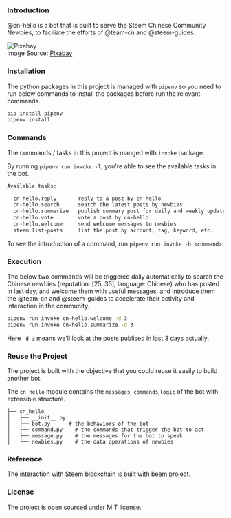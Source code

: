 ### Introduction

@cn-hello is a bot that is built to serve the Steem Chinese Community Newbies, to faciliate the efforts of @team-cn and @steem-guides.

![Pixabay](https://cdn.pixabay.com/photo/2018/08/31/08/35/doodle-3644073_960_720.png)
<br/>
Image Source: [Pixabay](https://cdn.pixabay.com/photo/2018/08/31/08/35/doodle-3644073_960_720.png)


### Installation

The python packages in this project is managed with `pipenv` so you need to run below commands to install the packages before run the relevant commands.

``` bash
pip install pipenv
pipenv install
```


### Commands

The commands / tasks in this project is manged with `invoke` package.

By running `pipenv run invoke -l`, you're able to see the available tasks in the bot.

``` bash
Available tasks:

  cn-hello.reply       reply to a post by cn-hello
  cn-hello.search      search the latest posts by newbies
  cn-hello.summarize   publish summary post for daily and weekly update
  cn-hello.vote        vote a post by cn-hello
  cn-hello.welcome     send welcome messages to newbies
  steem.list-posts     list the post by account, tag, keyword, etc.
```

To see the introduction of a command, run `pipenv run invoke -h <command>`.


### Execution

The below two commands will be triggered daily automatically to search the Chinese newbies (reputation: [25, 35], language: Chinese) who has posted in last day, and welcome them with useful messages, and introduce them the @team-cn and @steem-guides to accelerate their activity and interaction in the community.

``` bash
pipenv run invoke cn-hello.welcome -d 3
pipenv run invoke cn-hello.summarize -d 3

```

Here `-d 3` means we'll look at the posts publised in last 3 days actually.


### Reuse the Project

The project is built with the objective that you could reuse it easily to build another bot.

The `cn_hello` module contains the `messages`, `commands`,`logic` of the bot with extensible structure.

```
├── cn_hello
│   ├── __init__.py
│   ├── bot.py      # the behaviors of the bot
│   ├── command.py    # the commands that trigger the bot to act
│   ├── message.py    # the messages for the bot to speak
│   └── newbies.py    # the data operations of newbies
```


### Reference

The interaction with Steem blockchain is built with [beem](https://github.com/holgern/beem) project.


### License

The project is open sourced under MIT license.
